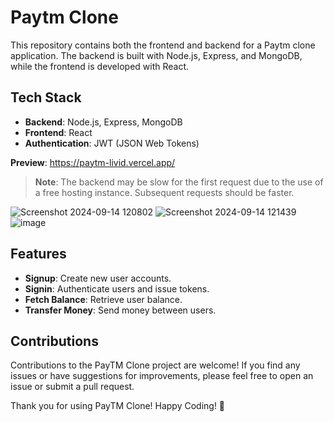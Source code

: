 # Paytm Clone

This repository contains both the frontend and backend for a Paytm clone application. The backend is built with Node.js, Express, and MongoDB, while the frontend is developed with React.



## Tech Stack

- **Backend**: Node.js, Express, MongoDB
- **Frontend**: React
- **Authentication**: JWT (JSON Web Tokens)


**Preview**: https://paytm-livid.vercel.app/
> **Note**: The backend may be slow for the first request due to the use of a free hosting instance. Subsequent requests should be faster.

![Screenshot 2024-09-14 120802](https://github.com/user-attachments/assets/cd4dc0dc-2258-4cc7-917d-6ca3d7caffc4)
![Screenshot 2024-09-14 121439](https://github.com/user-attachments/assets/d0559ff0-546c-4688-81c5-6b9375826d81)
![image](https://github.com/user-attachments/assets/6d6ce386-b3d3-4752-9726-017e9a31db49)


## Features

- **Signup**: Create new user accounts.
- **Signin**: Authenticate users and issue tokens.
- **Fetch Balance**: Retrieve user balance.
- **Transfer Money**: Send money between users.


## Contributions

Contributions to the PayTM Clone project are welcome! If you find any issues or have suggestions for improvements, please feel free to open an issue or submit a pull request.

Thank you for using PayTM Clone! Happy Coding! 🚀


